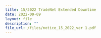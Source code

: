```yaml
---
title: 15/2022 TradeNet Extended Downtime
date: 2022-09-09
layout: file
description: ""
file_url: /files/notice_15_2022_ver 1.pdf
---
```

